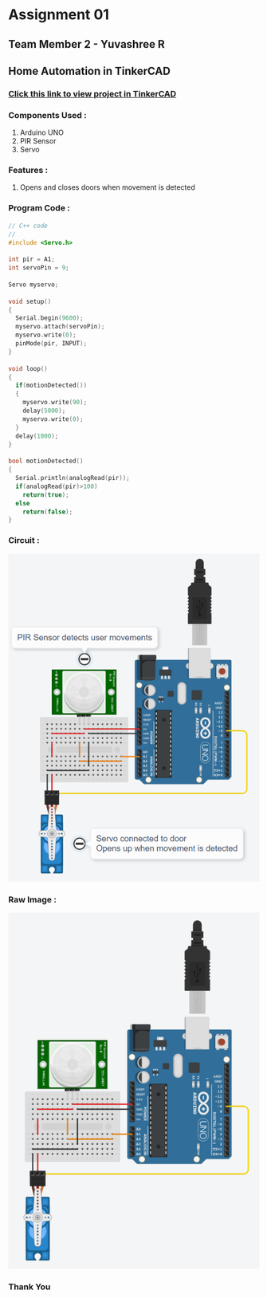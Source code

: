 # Assignment 01

## Team Member 2 - Yuvashree R

## Home Automation in TinkerCAD

### [Click this link to view project in TinkerCAD](https://www.tinkercad.com/things/1QGqoxVwXM4)

### Components Used :
1. Arduino UNO
2. PIR Sensor
3. Servo

### Features :
1. Opens and closes doors when movement is detected

### Program Code :
```cpp
// C++ code
//
#include <Servo.h>

int pir = A1;
int servoPin = 9;

Servo myservo;

void setup()
{
  Serial.begin(9600);
  myservo.attach(servoPin);
  myservo.write(0);
  pinMode(pir, INPUT);
}

void loop()
{
  if(motionDetected())
  {
    myservo.write(90);
    delay(5000);
    myservo.write(0);
  }
  delay(1000);
}

bool motionDetected()
{
  Serial.println(analogRead(pir));
  if(analogRead(pir)>100)
    return(true);
  else
    return(false);
}
```

### Circuit :
![Data Image](./Images/data.png)

### Raw Image :
![Raw Image](./Images/raw.png)

### Thank You

